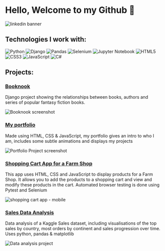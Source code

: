 
# Hello, Welcome to my Github :wave: 

![linkedin banner](https://github.com/user-attachments/assets/e7b2180f-16ac-4dd5-b602-83a398fe54c3)


## Technologies I work with: 

![Python](https://img.shields.io/badge/python-3670A0?style=for-the-badge&logo=python&logoColor=ffdd54)
![Django](https://img.shields.io/badge/django-%23092E20.svg?style=for-the-badge&logo=django&logoColor=white)
![Pandas](https://img.shields.io/badge/pandas-%23150458.svg?style=for-the-badge&logo=pandas&logoColor=white)
![Selenium](https://img.shields.io/badge/-selenium-%43B02A?style=for-the-badge&logo=selenium&logoColor=white)
![Jupyter Notebook](https://img.shields.io/badge/jupyter-%23FA0F00.svg?style=for-the-badge&logo=jupyter&logoColor=white)
![HTML5](https://img.shields.io/badge/html5-%23E34F26.svg?style=for-the-badge&logo=html5&logoColor=white)
![CSS3](https://img.shields.io/badge/css3-%231572B6.svg?style=for-the-badge&logo=css3&logoColor=white)
![JavaScript](https://img.shields.io/badge/javascript-%23323330.svg?style=for-the-badge&logo=javascript&logoColor=%23F7DF1E)
![C#](https://img.shields.io/badge/c%23-%23239120.svg?style=for-the-badge&logo=csharp&logoColor=white)

## Projects: 

### [Booknook](https://github.com/gabrielrowan/booknook_library)

Django project showing the relationships between books, authors and series of popular fantasy fiction books.

![Booknook screenshot](https://github.com/user-attachments/assets/4b648e59-1113-4365-9324-c7c1b0b03a70)

### [My portfolio](https://github.com/gabrielrowan/Portfolio-2023)

Made using HTML, CSS & JavaScript, my portfolio gives an intro to who I am, includes some subtle animations and displays my projects 

![Portfolio Project screenshot](https://github.com/user-attachments/assets/87c2d265-b8f7-4b34-9d0f-4376045e779a)

### [Shopping Cart App for a Farm Shop](https://github.com/gabrielrowan/Finleys-Farm-Shop-FE)

This app uses HTML, CSS and JavaScript to display products for a Farm Shop. It allows you to add the products to a shopping cart
and view and modify these products in the cart. Automated browser testing is done using Pytest and Selenium

![shopping cart app - mobile](https://github.com/user-attachments/assets/41c2e8d5-b7be-42b9-b8ed-8557930c0254)

### [Sales Data Analysis](https://github.com/gabrielrowan/sales_analysis)

Data analysis of a Kaggle Sales dataset, including visualisations of the top sales by country, most orders by continent and sales progression over time.
Uses python, pandas & matplotlib

![Data analysis project](https://github.com/user-attachments/assets/77fc2b44-966a-4e3a-82f9-d4e678a1f61d)



